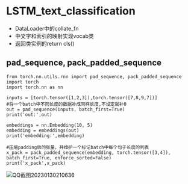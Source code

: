 # LSTM_text_classification

- DataLoader中的collate_fn
- 中文字和索引的映射实现vocab类
- 返回类实例的return cls()

## pad_sequence, pack_padded_sequence

```
from torch.nn.utils.rnn import pad_sequence, pack_padded_sequence
import torch
import torch.nn as nn

inputs = [torch.tensor([1,2,3]),torch.tensor([7,8,9,7])]
#将一个batch中不同长度的数据补成同样长度,不设定就补0
out = pad_sequence(inputs, batch_first=True)
print('out:',out)

embeddings = nn.Embedding(10, 5)
embedding = embeddings(out)
print('embedding:',embedding)

#压缩padding后的张量，并维护一个标记batch中每个句子长度的列表
x_pack = pack_padded_sequence(embedding, torch.tensor([3,4]), batch_first=True, enforce_sorted=False)
print('x_pack',x_pack)
```

![QQ截图20230130210636](https://pic-1316661979.cos.ap-beijing.myqcloud.com/pic-resource/QQ%E6%88%AA%E5%9B%BE20230130210636.png)
